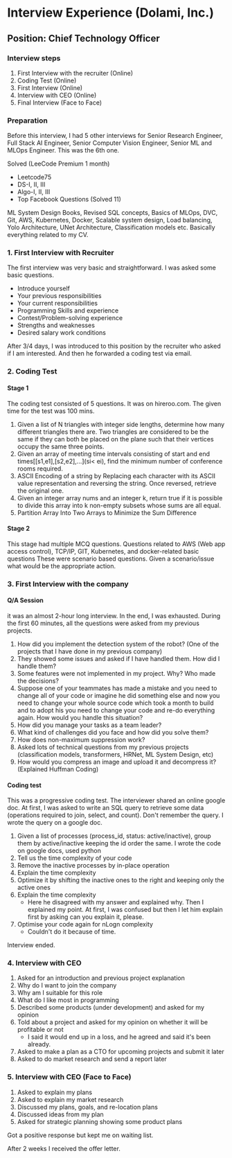 # Interview Experience (Dolami, Inc.)
## Position: Chief Technology Officer

### Interview steps

1. First Interview with the recruiter (Online)
2. Coding Test (Online)
3. First Interview (Online)
4. Interview with CEO (Online)
5. Final Interview (Face to Face)

### Preparation
Before this interview, I had 5 other interviews for Senior Research Engineer, Full Stack AI Engineer,
Senior Computer Vision Engineer, Senior ML and MLOps Engineer. This was the 6th one. 

Solved (LeeCode Premium 1 month)
- Leetcode75 
- DS-I, II, III  
- Algo-I, II, III
- Top Facebook Questions (Solved 11)

ML System Design Books, Revised SQL concepts, Basics of MLOps, DVC, Git, AWS, Kubernetes, Docker,
Scalable system design, Load balancing, Yolo Architecture, UNet Architecture, Classification models etc. Basically everything related to my CV. 


### 1. First Interview with Recruiter

The first interview was very basic and straightforward. I was asked some basic questions.
- Introduce yourself
- Your previous responsibilities
- Your current responsibilities
- Programming Skills and experience
- Contest/Problem-solving experience
- Strengths and weaknesses
- Desired salary work conditions

After 3/4 days, I was introduced to this position by the recruiter who asked if I am interested. And then he forwarded a coding test via email.

### 2. Coding Test

#### Stage 1

The coding test consisted of 5 questions. It was on hireroo.com. The given time for the test was 100 mins.

1. Given a list of N triangles with integer side lengths, determine how many different triangles there are. Two triangles are considered to be the same if they can both be placed on the plane such that their vertices occupy the same three points.
2. Given an array of meeting time intervals consisting of start and end times[[s1,e1],[s2,e2],...](si< ei), find the minimum number of conference rooms required.
3. ASCII Encoding of a string by Replacing each character with its ASCII value representation and reversing the string. Once reversed, retrieve the original one.
4. Given an integer array nums and an integer k, return true if it is possible to divide this array into k non-empty subsets whose sums are all equal.
5. Partition Array Into Two Arrays to Minimize the Sum Difference


#### Stage 2

This stage had multiple MCQ questions. Questions related to AWS (Web app access control), TCP/IP, GIT, Kubernetes, and docker-related basic questions
These were scenario based questions. Given a scenario/issue what would be the appropriate action.

### 3. First Interview with the company

#### Q/A Session
it was an almost 2-hour long interview. In the end, I was exhausted. During the first 60 minutes, all the questions were asked from my previous projects.

1. How did you implement the detection system of the robot? (One of the projects that I have done in my previous company)
2. They showed some issues and asked if I have handled them. How did I handle them?
3. Some features were not implemented in my project. Why? Who made the decisions?
4. Suppose one of your teammates has made a mistake and you need to change all of your code or imagine he did something else and now you need to change your whole source code which took a month to build and to adopt his you need to change your code and re-do everything again. How would you handle this situation?
5. How did you manage your tasks as a team leader?
6. What kind of challenges did you face and how did you solve them?
7. How does non-maximum suppression work?
8. Asked lots of technical questions from my previous projects (classification models, transformers, HRNet, ML System Design, etc)
9. How would you compress an image and upload it and decompress it? (Explained Huffman Coding)

#### Coding test
This was a progressive coding test. The interviewer shared an online google doc. At first, I was asked to write an SQL query to retrieve some data (operations required to join, select, and count). Don't remember the query. I wrote the query on a google doc.
1. Given a list of processes (process_id, status: active/inactive), group them by active/inactive keeping the id order the same. I wrote the code on google docs, used python
2. Tell us the time complexity of your code  
3. Remove the inactive processes by in-place operation  
4. Explain the time complexity
5. Optimize it by shifting the inactive ones to the right and keeping only the active ones
6. Explain the time complexity
    - Here he disagreed with my answer and explained why. Then I explained my point. At first, I was confused but then I let him explain first by asking can you explain it, please.
7. Optimise your code again for nLogn complexity
    - Couldn't do it because of time.
    
Interview ended.

### 4. Interview with CEO

1. Asked for an introduction and previous project explanation
2. Why do I want to join the company
3. Why am I suitable for this role
4. What do I like most in programming
5. Described some products (under development) and asked for my opinion
6. Told about a project and asked for my opinion on whether it will be profitable or not
    - I said it would end up in a loss, and he agreed and said it's been already.
7. Asked to make a plan as a CTO for upcoming projects and submit it later
8. Asked to do market research and send a report later


### 5. Interview with CEO (Face to Face)
1. Asked to explain my plans
2. Asked to explain my market research
3. Discussed my plans, goals, and re-location plans
4. Discussed ideas from my plan
5. Asked for strategic planning showing some product plans

Got a positive response but kept me on waiting list.


After 2 weeks I received the offer letter.